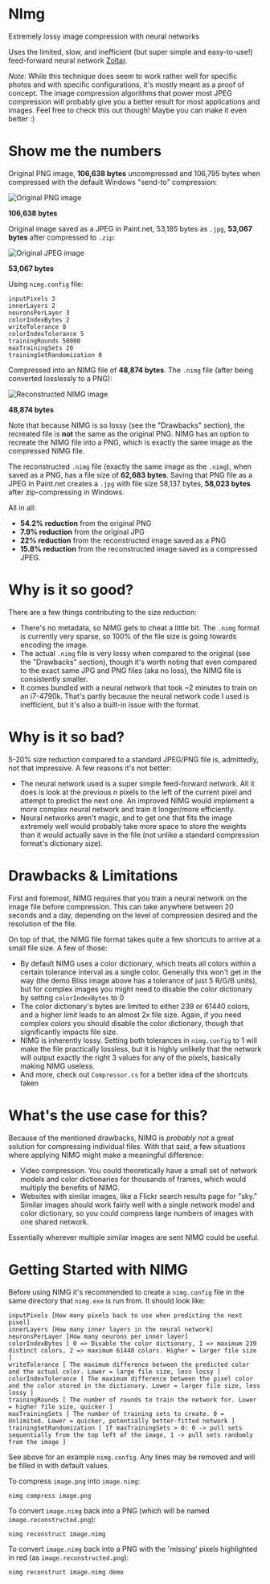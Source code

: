 # NImg
Extremely lossy image compression with neural networks

Uses the limited, slow, and inefficient (but super simple and easy-to-use!) feed-forward neural network [Zoltar](https://github.com/matthewsot/zoltar).

*Note:* While this technique does seem to work rather well for specific photos and with specific configurations, it's mostly meant as a proof of concept. The image compression algorithms that power most JPEG compression will probably give you a better result for most applications and images. Feel free to check this out though! Maybe you can make it even better :)

# Show me the numbers
Original PNG image, **106,638 bytes** uncompressed and 106,795 bytes when compressed with the default Windows "send-to" compression:

![Original PNG image](Images/bliss.png "Original PNG image")

**106,638 bytes**

Original image saved as a JPEG in Paint.net, 53,185 bytes as ``.jpg``, **53,067 bytes** after compressed to ``.zip``:

![Original JPEG image](Images/bliss.jpg "Original JPEG image")

**53,067 bytes**

Using ``nimg.config`` file:
```
inputPixels 3
innerLayers 2
neuronsPerLayer 3
colorIndexBytes 2
writeTolerance 8
colorIndexTolerance 5
trainingRounds 50000
maxTrainingSets 20
trainingSetRandomization 0
```

Compressed into an NIMG file of **48,874 bytes**. The ``.nimg`` file (after being converted losslessly to a PNG):

![Reconstructed NIMG image](Images/reconstructed.png "Reconstructed NIMG image")

**48,874 bytes**

Note that because NIMG is so lossy (see the "Drawbacks" section), the recreated file is **not** the same as the original PNG. NIMG has an option to recreate the NIMG file into a PNG, which is exactly the same image as the compressed NIMG file.

The reconstructed ``.nimg`` file (exactly the same image as the ``.nimg``), when saved as a PNG, has a file size of **62,683 bytes**.
Saving that PNG file as a JPEG in Paint.net creates a ``.jpg`` with file size 58,137 bytes, **58,023 bytes** after zip-compressing in Windows.

All in all:
- **54.2% reduction** from the original PNG
- **7.9% reduction** from the original JPG
- **22% reduction** from the reconstructed image saved as a PNG
- **15.8% reduction** from the reconstructed image saved as a compressed JPEG.

# Why is it so good?

There are a few things contributing to the size reduction:

- There's no metadata, so NIMG gets to cheat a little bit. The ``.nimg`` format is currently very sparse, so 100% of the file size is going towards encoding the image.
- The actual ``.nimg`` file is very lossy when compared to the original (see the "Drawbacks" section), though it's worth noting that even compared to the exact same JPG and PNG files (aka no loss), the NIMG file is consistently smaller.
- It comes bundled with a neural network that took ~2 minutes to train on an i7-4790k. That's partly because the neural network code I used is inefficient, but it's also a built-in issue with the format.

# Why is it so bad?

5-20% size reduction compared to a standard JPEG/PNG file is, admittedly, not that impressive. A few reasons it's not better:

- The neural network used is a super simple feed-forward network. All it does is look at the previous n pixels to the left of the current pixel and attempt to predict the next one. An improved NIMG would implement a more complex neural network and train it longer/more efficiently.
- Neural networks aren't magic, and to get one that fits the image extremely well would probably take more space to store the weights than it would actually save in the file (not unlike a standard compression format's dictionary size).

# Drawbacks & Limitations

First and foremost, NIMG requires that you train a neural network on the image file before compression. This can take anywhere between 20 seconds and a day, depending on the level of compression desired and the resolution of the file.

On top of that, the NIMG file format takes quite a few shortcuts to arrive at a small file size. A few of those:
- By default NIMG uses a color dictionary, which treats all colors within a certain tolerance interval as a single color. Generally this won't get in the way (the demo Bliss image above has a tolerance of just 5 R/G/B units), but for complex images you might need to disable the color dictionary by setting ``colorIndexBytes`` to 0
- The color dictionary's bytes are limited to either 239 or 61440 colors, and a higher limit leads to an almost 2x file size. Again, if you need complex colors you should disable the color dictionary, though that significantly impacts file size.
- NIMG is inherently lossy. Setting both tolerances in ``nimg.config`` to 1 will make the file practically lossless, but it is highly unlikely that the network will output exactly the right 3 values for any of the pixels, basically making NIMG useless.
- And more, check out ``Compressor.cs`` for a better idea of the shortcuts taken

# What's the use case for this?

Because of the mentioned drawbacks, NIMG is *probably not* a great solution for compressing individual files. With that said, a few situations where applying NIMG might make a meaningful difference:

- Video compression. You could theoretically have a small set of network models and color dictionaries for thousands of frames, which would multiply the benefits of NIMG.
- Websites with similar images, like a Flickr search results page for "sky." Similar images should work fairly well with a single network model and color dictionary, so you could compress large numbers of images with one shared network.

Essentially wherever multiple similar images are sent NIMG could be useful.

# Getting Started with NIMG

Before using NIMG it's recommended to create a ``nimg.config`` file in the same directory that ``nimg.exe`` is run from. It should look like:

```
inputPixels [How many pixels back to use when predicting the next pixel]
innerLayers [How many inner layers in the neural network]
neuronsPerLayer [How many neurons per inner layer]
colorIndexBytes [ 0 => Disable the color dictionary, 1 => maximum 239 distinct colors, 2 => maximum 61440 colors. Higher = larger file size ]
writeTolerance [ The maximum difference between the predicted color and the actual color. Lower = large file size, less lossy ]
colorIndexTolerance [ The maximum difference between the pixel color and the color stored in the dictionary. Lower = larger file size, less lossy ]
trainingRounds [ The number of rounds to train the network for. Lower = higher file size, quicker ]
maxTrainingSets [ The number of training sets to create. 0 = Unlimited. Lower = quicker, potentially better-fitted network ]
trainingSetRandomization [ If maxTrainingSets > 0: 0 -> pull sets sequentially from the top left of the image, 1 -> pull sets randomly from the image ]
```

See above for an example ``nimg.config``. Any lines may be removed and will be filled in with default values.

To compress ``image.png`` into ``image.nimg``:
```
nimg compress image.png
```

To convert ``image.nimg`` back into a PNG (which will be named ``image.reconstructed.png``):
```
nimg reconstruct image.nimg
```

To convert ``image.nimg`` back into a PNG with the 'missing' pixels highlighted in red (as ``image.reconstructed.png``):
```
nimg reconstruct image.nimg demo
```
